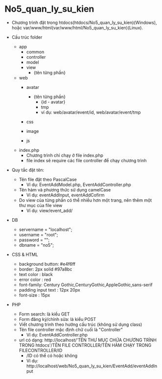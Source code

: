 # No5_quan_ly_su_kien
+ Chương trình đặt trong htdocs(htdocs/No5_quan_ly_su_kien)(Windows), hoặc var/www/html(var/www/html/No5_quan_ly_su_kien)(Linux).
+ Cấu trúc folder
    - app
        - common
        - controller
        - model
        - view
            - {tên từng phần}
    - web 
        - avatar
            - {tên từng phần}
                - {id - avatar}
                - tmp
                - ví dụ: web/avatar/event/id, web/avatar/event/tmp
                
        - css
        - image
        - js
    - index.php
        - Chương trình chỉ chạy ở file index.php
        - file index sẽ require các file controller để chạy chương trình


+ Quy tắc đặt tên:
    - Tên file đặt theo PascalCase
        - Ví dụ: EventAddModel.php, EventAddController.php
    - Tên hàm và phương thức sử dụng camelCase
        - Ví dụ: eventAddInput, eventAddCofirm
    - Do view của từng phần có thể nhiều hơn một trang, nên thêm một thư mục của file view
        - Ví dụ: view/event_add/

+ DB
    - servername = "localhost";
    - username = "root";
    - password = "";
    - dbname = "no5";

+ CSS & HTML
    - background button: #e4f6ff
    - border: 2px solid #97a8bc
    - text color : black
    - error color : red
    - font-family: Century Gothic,CenturyGothic,AppleGothic,sans-serif
    - padding input text : 12px 20px
    - font-size : 15px

+ PHP
    - Form search: là kiểu GET	
    - Form đăng ký/chỉnh sửa: là kiểu POST
    - Viết chương trình theo hướng cấu trúc (không sử dụng class)
    - Tên file controller mặc định chữ cuối là "Controller"
        - Ví dụ: EventAddController.php
    - url có dạng: http://localhost/'TÊN THƯ MỤC CHỨA CHƯƠNG TRÌNH TRONG htdocs'/TÊN FILE CONTROLLER/TÊN HÀM CHẠY TRONG FILECONTROLLER/ID
        - /ID có thể có hoặc không
        - Ví dụ: http://localhost/web/No5_quan_ly_su_kien/EventAdd/eventAddInput
